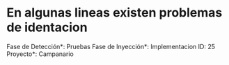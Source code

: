 # En algunas lineas existen problemas de identacion

Fase de Detección*: Pruebas
Fase de Inyección*: Implementacion
ID: 25
Proyecto*: Campanario